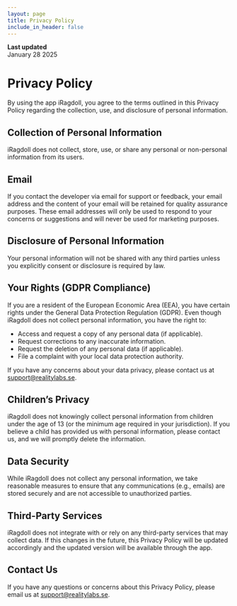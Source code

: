 ```yaml
---
layout: page
title: Privacy Policy
include_in_header: false
---
```


**Last updated**  
January 28 2025

# Privacy Policy
By using the app iRagdoll, you agree to the terms outlined in this Privacy Policy regarding the collection, use, and disclosure of personal information.

## Collection of Personal Information
iRagdoll does not collect, store, use, or share any personal or non-personal information from its users.

## Email
If you contact the developer via email for support or feedback, your email address and the content of your email will be retained for quality assurance purposes. These email addresses will only be used to respond to your concerns or suggestions and will never be used for marketing purposes.

## Disclosure of Personal Information
Your personal information will not be shared with any third parties unless you explicitly consent or disclosure is required by law.

## Your Rights (GDPR Compliance)
If you are a resident of the European Economic Area (EEA), you have certain rights under the General Data Protection Regulation (GDPR). Even though iRagdoll does not collect personal information, you have the right to:

- Access and request a copy of any personal data (if applicable).
- Request corrections to any inaccurate information.
- Request the deletion of any personal data (if applicable).
- File a complaint with your local data protection authority.

If you have any concerns about your data privacy, please contact us at [support@realitylabs.se](support@realitylabs.se).

## Children’s Privacy
iRagdoll does not knowingly collect personal information from children under the age of 13 (or the minimum age required in your jurisdiction). If you believe a child has provided us with personal information, please contact us, and we will promptly delete the information.

## Data Security
While iRagdoll does not collect any personal information, we take reasonable measures to ensure that any communications (e.g., emails) are stored securely and are not accessible to unauthorized parties.

## Third-Party Services
iRagdoll does not integrate with or rely on any third-party services that may collect data. If this changes in the future, this Privacy Policy will be updated accordingly and the updated version will be available through the app.

## Contact Us
If you have any questions or concerns about this Privacy Policy, please email us at [support@realitylabs.se](support@realitylabs.se).
